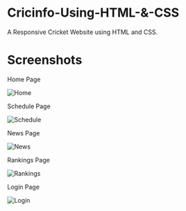 # Cricinfo-Using-HTML-&-CSS

A Responsive Cricket Website using HTML and CSS.

# Screenshots

Home Page

![Home](https://github.com/s0ur4v17/Cricinfo-Using-HTML-CSS/blob/main/Screenshots/Home.png)

Schedule Page

![Schedule](https://github.com/s0ur4v17/Cricinfo-Using-HTML-CSS/blob/main/Screenshots/Schedule.png)

News Page

![News](https://github.com/s0ur4v17/Cricinfo-Using-HTML-CSS/blob/main/Screenshots/News.png)

Rankings Page

![Rankings](https://github.com/s0ur4v17/Cricinfo-Using-HTML-CSS/blob/main/Screenshots/Rankings.png)

Login Page

![Login](https://github.com/s0ur4v17/Cricinfo-Using-HTML-CSS/blob/main/Screenshots/Login.png)

